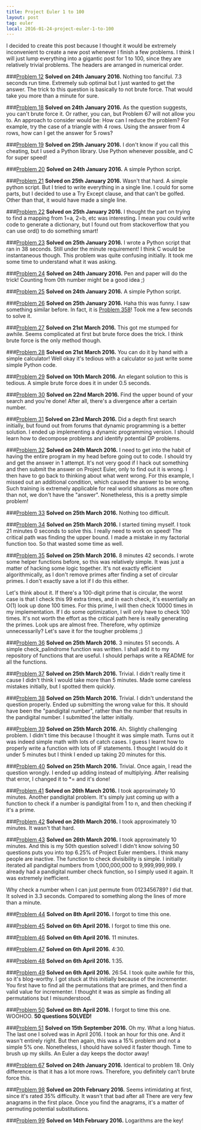 ```yaml
---
title: Project Euler 1 to 100
layout: post
tag: euler
local: 2016-01-24-project-euler-1-to-100
---
```


I decided to create this post because I thought it would be extremely inconvenient to create a new post whenever I finish a few problems. I think I will just lump everything into a gigantic post for 1 to 100, since they are relatively trivial problems. The headers are arranged in numerical order.

###<a href="https://projecteuler.net/problem=12">Problem 12</a>
**Solved on 24th January 2016.** Nothing too fanciful. 7.3 seconds run time. Extremely sub optimal but I just wanted to get the answer. The trick to this question is basically to not brute force. That would take you more than a minute for sure.

###<a href="https://projecteuler.net/problem=18">Problem 18</a>
**Solved on 24th January 2016.** As the question suggests, you can't brute force it. Or rather, you can, but Problem 67 will not allow you to. An approach to consider would be: How can I reduce the problem? For example, try the case of a triangle with 4 rows. Using the answer from 4 rows, how can I get the answer for 5 rows?

###<a href="https://projecteuler.net/problem=19">Problem 19</a>
**Solved on 25th January 2016.** I don't know if you call this cheating, but I used a Python library. Use Python whenever possible, and C for super speed!

###<a href="https://projecteuler.net/problem=20">Problem 20</a>
**Solved on 24th January 2016.** A simple Python script.

###<a href="https://projecteuler.net/problem=21">Problem 21</a>
**Solved on 25th January 2016.** Wasn't that hard. A simple python script. But I tried to write everything in a single line. I could for some parts, but I decided to use a Try Except clause, and that can't be golfed. Other than that, it would have made a single line.

###<a href="https://projecteuler.net/problem=22">Problem 22</a>
**Solved on 25th January 2016.** I thought the part on trying to find a mapping from 1=a, 2=b, etc was interesting. I mean you could write code to generate a dictionary, but I found out from stackoverflow that you can use ord() to do something smart!

###<a href="https://projecteuler.net/problem=23">Problem 23</a>
**Solved on 25th January 2016.** I wrote a Python script that ran in 38 seconds. Still under the minute requirement! I think C would be instantaneous though. This problem was quite confusing initially. It took me some time to understand what it was asking.

###<a href="https://projecteuler.net/problem=24">Problem 24</a>
**Solved on 24th January 2016.** Pen and paper will do the trick! Counting from 0th number might be a good idea ;)

###<a href="https://projecteuler.net/problem=25">Problem 25</a>
**Solved on 24th January 2016.** A simple Python script.

###<a href="https://projecteuler.net/problem=26">Problem 26</a>
**Solved on 25th January 2016.** Haha this was funny. I saw something similar before. In fact, it is <a href="https://projecteuler.net/problem=358">Problem 358</a>! Took me a few seconds to solve it. 

###<a href="https://projecteuler.net/problem=27">Problem 27</a>
**Solved on 21st March 2016.** This got me stumped for awhile. Seems complicated at first but brute force does the trick. I think brute force is the only method though.

###<a href="https://projecteuler.net/problem=28">Problem 28</a>
**Solved on 21st March 2016.** You can do it by hand with a simple calculator! Well okay it's tedious with a calculator so just write some simple Python code.

###<a href="https://projecteuler.net/problem=29">Problem 29</a>
**Solved on 10th March 2016.** An elegant solution to this is tedious. A simple brute force does it in under 0.5 seconds.

###<a href="https://projecteuler.net/problem=30">Problem 30</a>
**Solved on 22nd March 2016.** Find the upper bound of your search and you're done! After all, there's a divergence after a certain number.

###<a href="https://projecteuler.net/problem=31">Problem 31</a>
**Solved on 23rd March 2016.** Did a depth first search initially, but found out from forums that dynamic programming is a better solution. I ended up implementing a dynamic programming version. I should learn how to decompose problems and identify potential DP problems.

###<a href="https://projecteuler.net/problem=32">Problem 32</a>
**Solved on 24th March 2016.** I need to get into the habit of having the entire program in my head before going out to code. I should try and get the answer in 1 attempt. It's not very good if I hack out something and then submit the answer on Project Euler, only to find out it is wrong. I then have to go back to thinking about what went wrong. For this example, I missed out an additional condition, which caused the answer to be wrong. Such training is extremely applicable for real world situations as more often than not, we don't have the "answer". Nonetheless, this is a pretty simple problem!

###<a href="https://projecteuler.net/problem=33">Problem 33</a>
**Solved on 25th March 2016.** Nothing too difficult. 

###<a href="https://projecteuler.net/problem=34">Problem 34</a>
**Solved on 25th March 2016.** I started timing myself. I took 21 minutes 0 seconds to solve this. I really need to work on speed! The critical path was finding the upper bound. I made a mistake in my factorial function too. So that wasted some time as well.

###<a href="https://projecteuler.net/problem=35">Problem 35</a>
**Solved on 25th March 2016.** 8 minutes 42 seconds. I wrote some helper functions before, so this was relatively simple. It was just a matter of hacking some logic together. It's not exactly efficient algorithmically, as I don't remove primes after finding a set of circular primes. I don't exactly save a lot if I do this either. 

Let's think about it. If there's a 100-digit prime that is circular, the worst case is that I check this 99 extra times, and in each check, it's essentially an O(1) look up done 100 times. For this prime, I will then check 10000 times in my implementation. If I do some optimization, I will only have to check 100 times. It's not worth the effort as the critical path here is really generating the primes. Look ups are almost free. Therefore, why optimize unnecessarily? Let's save it for the tougher problems ;)

###<a href="https://projecteuler.net/problem=36">Problem 36</a>
**Solved on 25th March 2016.** 3 minutes 51 seconds. A simple check_palindrome function was written. I shall add it to my repository of functions that are useful. I should perhaps write a README for all the functions.

###<a href="https://projecteuler.net/problem=37">Problem 37</a>
**Solved on 25th March 2016.** Trivial. I didn't really time it cause I didn't think I would take more than 5 minutes. Made some careless mistakes initially, but I spotted them quickly.

###<a href="https://projecteuler.net/problem=38">Problem 38</a>
**Solved on 25th March 2016.** Trivial. I didn't understand the question properly. Ended up submitting the wrong value for this. It should have been the "pandigital number", rather than the number that results in the pandigital number. I submitted the latter initially. 

###<a href="https://projecteuler.net/problem=39">Problem 39</a>
**Solved on 25th March 2016.** Ah. Slightly challenging problem. I didn't time this because I thought it was simple math. Turns out it was indeed simple math with lots of catch cases. I guess I learnt how to properly write a function with lots of IF statements. I thought I would do it under 5 minutes but I think I ended up taking 20 minutes for this. 

###<a href="https://projecteuler.net/problem=40">Problem 40</a>
**Solved on 25th March 2016.** Trivial. Once again, I read the question wrongly. I ended up adding instead of multiplying. After realising that error, I changed it to *= and it's done!

###<a href="https://projecteuler.net/problem=41">Problem 41</a>
**Solved on 26th March 2016.** I took approximately 10 minutes. Another pandigital problem. It's simply just coming up with a function to check if a number is pandigital from 1 to n, and then checking if it's a prime.

###<a href="https://projecteuler.net/problem=42">Problem 42</a>
**Solved on 26th March 2016.** I took approximately 10 minutes. It wasn't that hard.

###<a href="https://projecteuler.net/problem=43">Problem 43</a>
**Solved on 26th March 2016.** I took approximately 10 minutes. And this is my 50th question solved! I didn't know solving 50 questions puts you into top 6.25% of Project Euler members. I think many people are inactive. The function to check divisibility is simple. I initially iterated all pandigital numbers from 1,000,000,000 to 9,999,999,999. I already had a pandigital number check function, so I simply used it again. It was extremely inefficient.

Why check a number when I can just permute from 0123456789? I did that. It solved in 3.3 seconds. Compared to something along the lines of more than a minute.

###<a href="https://projecteuler.net/problem=44">Problem 44</a>
**Solved on 8th April 2016.** I forgot to time this one.

###<a href="https://projecteuler.net/problem=45">Problem 45</a>
**Solved on 6th April 2016.** I forgot to time this one.

###<a href="https://projecteuler.net/problem=46">Problem 46</a>
**Solved on 6th April 2016.** 11 minutes.

###<a href="https://projecteuler.net/problem=47">Problem 47</a>
**Solved on 6th April 2016.** 4:30.

###<a href="https://projecteuler.net/problem=48">Problem 48</a>
**Solved on 6th April 2016.** 1:35.

###<a href="https://projecteuler.net/problem=49">Problem 49</a>
**Solved on 6th April 2016.** 26:54. I took quite awhile for this, so it's blog-worthy. I got stuck at this initially because of the incrementer. You first have to find all the permutations that are primes, and then find a valid value for incrementer. I thought it was as simple as finding all permutations but I misunderstood. 

###<a href="https://projecteuler.net/problem=50">Problem 50</a>
**Solved on 8th April 2016.** I forgot to time this one. WOOHOO. **50 questions SOLVED!**

###<a href="https://projecteuler.net/problem=51">Problem 51</a>
**Solved on 15th September 2016.** Oh my. What a long hiatus. The last one I solved was in April 2016. I took an hour for this one. And it wasn't entirely right. But then again, this was a 15% problem and not a simple 5% one. Nonetheless, I should have solved it faster though. Time to brush up my skills. An Euler a day keeps the doctor away!

###<a href="https://projecteuler.net/problem=67">Problem 67</a>
**Solved on 24th January 2016.** Identical to problem 18. Only difference is that it has a lot more rows. Therefore, you definitely can't brute force this. 

###<a href="https://projecteuler.net/problem=98">Problem 98</a>
**Solved on 20th February 2016.** Seems intimidating at first, since it's rated 35% difficulty. It wasn't that bad after all There are very few anagrams in the first place. Once you find the anagrams, it's a matter of permuting potential substitutions.

###<a href="https://projecteuler.net/problem=99">Problem 99</a>
**Solved on 14th February 2016.** Logarithms are the key!
